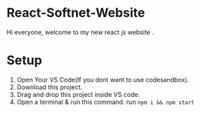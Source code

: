 # React-Softnet-Website

Hi everyone, welcome to my new react js website .



# Setup

1. Open Your VS Code(If you dont want to use codesandbox).
2. Download this project.
3. Drag and drop this project inside VS code.
4. Open a terminal & run this command.
   run `npm i && npm start`
